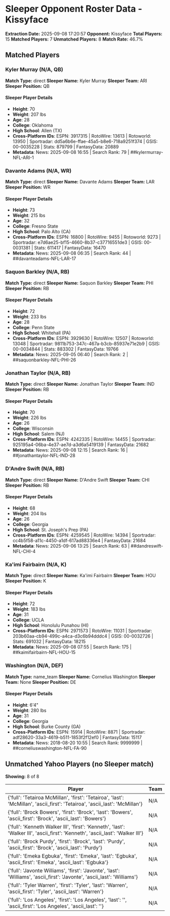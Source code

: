 # Sleeper Opponent Roster Data - Kissyface

**Extraction Date:** 2025-09-08 17:20:57
**Opponent:** Kissyface
**Total Players:** 15
**Matched Players:** 7
**Unmatched Players:** 8
**Match Rate:** 46.7%

## Matched Players

### Kyler Murray (N/A, QB)
**Match Type:** direct
**Sleeper Name:** Kyler Murray
**Sleeper Team:** ARI
**Sleeper Position:** QB

#### Sleeper Player Details
- **Height**: 70
- **Weight**: 207 lbs
- **Age**: 28
- **College**: Oklahoma
- **High School**: Allen (TX)
- **Cross-Platform IDs**: ESPN: 3917315 | RotoWire: 13613 | Rotoworld: 13950 | Sportradar: dd5a6b6e-ffae-45a5-b8e6-718a9251f374 | GSIS:  00-0035228 | Stats: 879799 | FantasyData: 20889
- **Metadata**: News: 2025-09-08 16:55 | Search Rank: 79 | ##kylermurray-NFL-ARI-1

### Davante Adams (N/A, WR)
**Match Type:** direct
**Sleeper Name:** Davante Adams
**Sleeper Team:** LAR
**Sleeper Position:** WR

#### Sleeper Player Details
- **Height**: 73
- **Weight**: 215 lbs
- **Age**: 32
- **College**: Fresno State
- **High School**: Palo Alto (CA)
- **Cross-Platform IDs**: ESPN: 16800 | RotoWire: 9455 | Rotoworld: 9273 | Sportradar: e7d6ae25-bf15-4660-8b37-c37716551de3 | GSIS: 00-0031381 | Stats: 611417 | FantasyData: 16470
- **Metadata**: News: 2025-09-08 06:35 | Search Rank: 44 | ##davanteadams-NFL-LAR-17

### Saquon Barkley (N/A, RB)
**Match Type:** direct
**Sleeper Name:** Saquon Barkley
**Sleeper Team:** PHI
**Sleeper Position:** RB

#### Sleeper Player Details
- **Height**: 72
- **Weight**: 233 lbs
- **Age**: 28
- **College**: Penn State
- **High School**: Whitehall (PA)
- **Cross-Platform IDs**: ESPN: 3929630 | RotoWire: 12507 | Rotoworld: 13048 | Sportradar: 9811b753-347c-467a-b3cb-85937e71e2b9 | GSIS: 00-0034844 | Stats: 883302 | FantasyData: 19766
- **Metadata**: News: 2025-09-05 06:40 | Search Rank: 2 | ##saquonbarkley-NFL-PHI-26

### Jonathan Taylor (N/A, RB)
**Match Type:** direct
**Sleeper Name:** Jonathan Taylor
**Sleeper Team:** IND
**Sleeper Position:** RB

#### Sleeper Player Details
- **Height**: 70
- **Weight**: 226 lbs
- **Age**: 26
- **College**: Wisconsin
- **High School**: Salem (NJ)
- **Cross-Platform IDs**: ESPN: 4242335 | RotoWire: 14455 | Sportradar: 925195a4-06ba-4e37-ae7d-a3d6a5419139 | FantasyData: 21682
- **Metadata**: News: 2025-09-08 12:15 | Search Rank: 16 | ##jonathantaylor-NFL-IND-28

### D'Andre Swift (N/A, RB)
**Match Type:** direct
**Sleeper Name:** D'Andre Swift
**Sleeper Team:** CHI
**Sleeper Position:** RB

#### Sleeper Player Details
- **Height**: 68
- **Weight**: 204 lbs
- **Age**: 26
- **College**: Georgia
- **High School**: St. Joseph's Prep (PA)
- **Cross-Platform IDs**: ESPN: 4259545 | RotoWire: 14394 | Sportradar: cc4b5f58-a11c-4450-a1df-617ad88336e4 | FantasyData: 21684
- **Metadata**: News: 2025-09-06 13:25 | Search Rank: 63 | ##dandreswift-NFL-CHI-4

### Ka'imi Fairbairn (N/A, K)
**Match Type:** direct
**Sleeper Name:** Ka'imi Fairbairn
**Sleeper Team:** HOU
**Sleeper Position:** K

#### Sleeper Player Details
- **Height**: 72
- **Weight**: 183 lbs
- **Age**: 31
- **College**: UCLA
- **High School**: Honolulu Punahou (HI)
- **Cross-Platform IDs**: ESPN: 2971573 | RotoWire: 11031 | Sportradar: 203b60aa-cb94-499c-a4ca-d3c6b94dddc4 | GSIS: 00-0032726 | Stats: 691032 | FantasyData: 18215
- **Metadata**: News: 2025-09-08 07:55 | Search Rank: 175 | ##kaimifairbairn-NFL-HOU-15

### Washington (N/A, DEF)
**Match Type:** name_team
**Sleeper Name:** Cornelius Washington
**Sleeper Team:** None
**Sleeper Position:** DE

#### Sleeper Player Details
- **Height**: 6'4"
- **Weight**: 280 lbs
- **Age**: 31
- **College**: Georgia
- **High School**: Burke County (GA)
- **Cross-Platform IDs**: ESPN: 15914 | RotoWire: 8871 | Sportradar: adf28620-33a3-4619-b511-1853f2f12ef0 | FantasyData: 15117
- **Metadata**: News: 2018-08-20 10:55 | Search Rank: 9999999 | ##corneliuswashington-NFL-FA-90

## Unmatched Yahoo Players (no Sleeper match)
**Showing:** 8 of 8

| Player | Team |
|--------|------|
| {'full': 'Tetairoa McMillan', 'first': 'Tetairoa', 'last': 'McMillan', 'ascii_first': 'Tetairoa', 'ascii_last': 'McMillan'} | N/A |
| {'full': 'Brock Bowers', 'first': 'Brock', 'last': 'Bowers', 'ascii_first': 'Brock', 'ascii_last': 'Bowers'} | N/A |
| {'full': 'Kenneth Walker III', 'first': 'Kenneth', 'last': 'Walker III', 'ascii_first': 'Kenneth', 'ascii_last': 'Walker III'} | N/A |
| {'full': 'Brock Purdy', 'first': 'Brock', 'last': 'Purdy', 'ascii_first': 'Brock', 'ascii_last': 'Purdy'} | N/A |
| {'full': 'Emeka Egbuka', 'first': 'Emeka', 'last': 'Egbuka', 'ascii_first': 'Emeka', 'ascii_last': 'Egbuka'} | N/A |
| {'full': 'Javonte Williams', 'first': 'Javonte', 'last': 'Williams', 'ascii_first': 'Javonte', 'ascii_last': 'Williams'} | N/A |
| {'full': 'Tyler Warren', 'first': 'Tyler', 'last': 'Warren', 'ascii_first': 'Tyler', 'ascii_last': 'Warren'} | N/A |
| {'full': 'Los Angeles', 'first': 'Los Angeles', 'last': '', 'ascii_first': 'Los Angeles', 'ascii_last': ''} | N/A |